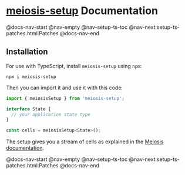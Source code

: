 # [meiosis-setup](https://meiosis.js.org/setup) Documentation

@docs-nav-start
@nav-empty
@nav-setup-ts-toc
@nav-next:setup-ts-patches.html:Patches
@docs-nav-end

## Installation

For use with TypeScript, install `meiosis-setup` using `npm`:

```
npm i meiosis-setup
```

Then you can import it and use it with this code:

```js
import { meiosisSetup } from 'meiosis-setup';

interface State {
  // your application state type
}

const cells = meiosisSetup<State>();
```

The setup gives you a stream of cells as explained in the
[Meiosis documentation](06-cells.html).

@docs-nav-start
@nav-empty
@nav-setup-ts-toc
@nav-next:setup-ts-patches.html:Patches
@docs-nav-end
